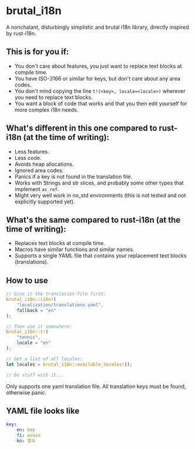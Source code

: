 # brutal_i18n

A nonchalant, disturbingly simplistic and brutal i18n library, directly inspired by rust-i18n.

## This is for you if:

- You don't care about features, you just want to replace text blocks at compile time.
- You have ISO-3166 or similar for keys, but don't care about any area codes.
- You don't mind copying the line `t!(<key>, locale=<locale>)` wherever you need to replace text blocks.
- You want a block of code that works and that you then edit yourself for more complex i18n needs.

## What's different in this one compared to rust-i18n (at the time of writing):

- Less features.
- Less code.
- Avoids heap allocations.
- Ignored area codes.
- Panics if a key is not found in the translation file.
- Works with Strings and str slices, and probably some other types that implement `as_ref`.
- Might very well work in no_std environments (this is not tested and not explicitly supported yet).

## What's the same compared to rust-i18n (at the time of writing):

- Replaces text blocks at compile time.
- Macros have similar functions and similar names.
- Supports a single YAML file that contains your replacement text blocks (translations).

## How to use

```rust
// Give it the translation file first:
brutal_i18n::i18n!(
    "localization/translations.yaml",
    fallback = "en"
);

// Then use it somewhere:
brutal_i18n::t!(
    "tennis",
    locale = "en"
);

// Get a list of all locales:
let locales = brutal_i18n::available_locales!();

// Do stuff with it...
```

Only supports one yaml translation file. All translation keys must be found, otherwise panic.

## YAML file looks like

```yaml
key:
    en: key
    fi: avain
    ko: 열쇠
```
